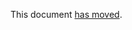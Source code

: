 This document [has moved].

[has moved]: https://github.com/dart-lang/language/blob/main/archive/0649%20-%20Import%20shorthand/feature-specification.md
